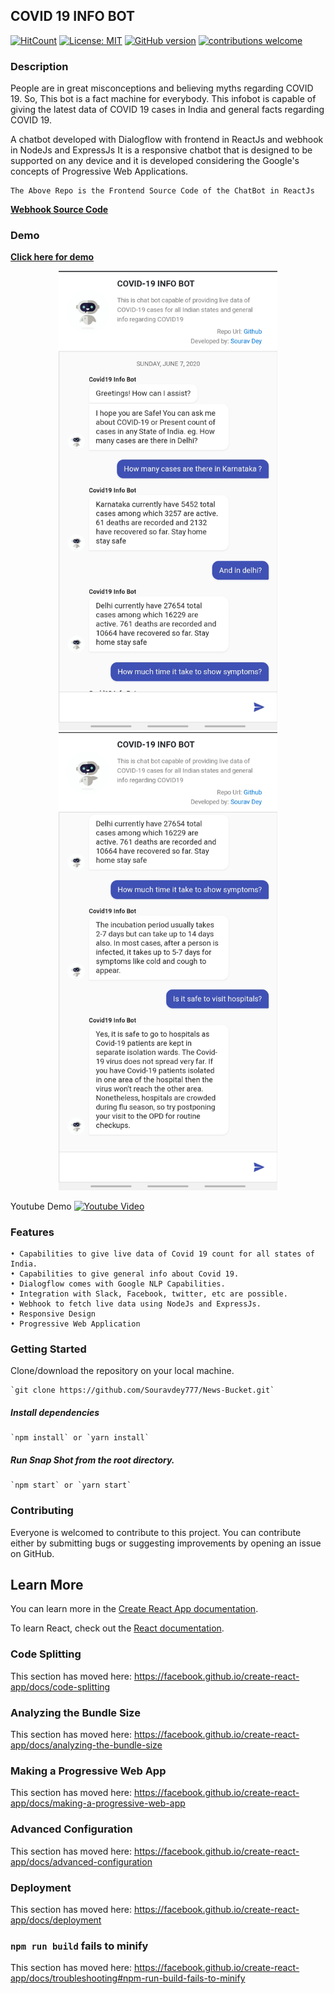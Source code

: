 ## COVID 19 INFO BOT

[![HitCount](http://hits.dwyl.com/Souravdey777/Souravdey777/Covid19-InfoBot_FE.svg)](http://hits.dwyl.com/Souravdey777/Souravdey777/Covid19-InfoBot_FE)
[![License: MIT](https://img.shields.io/badge/License-MIT-yellow.svg?style=flat)](https://opensource.org/licenses/MIT)
[![GitHub version](https://d25lcipzij17d.cloudfront.net/badge.png?id=gh&v=1.0&style=flat)](https://badge.fury.io/gh/Souravdey777/Covid19-InfoBot_FE)
[![contributions welcome](https://img.shields.io/badge/contributions-welcome-brightgreen.svg?style=flat)](https://github.com/Souravdey777/News-Bucket/issues)

### Description

People are in great misconceptions and believing myths regarding COVID 19. So, This bot is a fact machine for everybody.
This infobot is capable of giving the latest data of COVID 19 cases in India and general facts regarding COVID 19.

A chatbot developed with Dialogflow with frontend in ReactJs and webhook in NodeJs and ExpressJs It is a responsive chatbot that is designed to be supported on any device and it is developed considering the Google's concepts of Progressive Web Applications.

	The Above Repo is the Frontend Source Code of the ChatBot in ReactJs

**[Webhook Source Code](https://github.com/Souravdey777/Covid19-InfoBot/)**

### Demo

**[Click here for demo](https://souravdey777.github.io/Covid19-InfoBot_FE/)**
<a href="https://souravdey777.github.io/Covid19-InfoBot_FE/" target="_blank">
	<p align="center">
  		<img src="./Screenshot01.jpg" width="350" title="COVID 19 INFO BOT" alt="COVID 19 INFO BOT">
  		<img src="./Screenshot02.jpg" width="350" title="COVID 19 INFO BOT" alt="COVID 19 INFO BOT">
	</p>
</a>

Youtube Demo
[![Youtube Video](http://img.youtube.com/vi/mMmjEh71ZeY/0.jpg)](http://www.youtube.com/watch?v=mMmjEh71ZeY "Video Title")
<!--     <iframe width="560" height="315" src="https://www.youtube.com/embed/mMmjEh71ZeY" frameborder="0" allow="accelerometer; autoplay; encrypted-media; gyroscope; picture-in-picture" allowfullscreen></iframe> -->


### Features

	• Capabilities to give live data of Covid 19 count for all states of India.
	• Capabilities to give general info about Covid 19.
	• Dialogflow comes with Google NLP Capabilities.
	• Integration with Slack, Facebook, twitter, etc are possible.
	• Webhook to fetch live data using NodeJs and ExpressJs.
	• Responsive Design
	• Progressive Web Application


### Getting Started

Clone/download the repository on your local machine.

	`git clone https://github.com/Souravdey777/News-Bucket.git`

##### Install dependencies

	`npm install` or `yarn install`

##### Run Snap Shot from the root directory.

	`npm start` or `yarn start`

### Contributing

Everyone is welcomed to contribute to this project. You can contribute either by submitting bugs or suggesting improvements by opening an issue on GitHub.

## Learn More

You can learn more in the [Create React App documentation](https://facebook.github.io/create-react-app/docs/getting-started).

To learn React, check out the [React documentation](https://reactjs.org/).

### Code Splitting

This section has moved here: https://facebook.github.io/create-react-app/docs/code-splitting

### Analyzing the Bundle Size

This section has moved here: https://facebook.github.io/create-react-app/docs/analyzing-the-bundle-size

### Making a Progressive Web App

This section has moved here: https://facebook.github.io/create-react-app/docs/making-a-progressive-web-app

### Advanced Configuration

This section has moved here: https://facebook.github.io/create-react-app/docs/advanced-configuration

### Deployment

This section has moved here: https://facebook.github.io/create-react-app/docs/deployment

### `npm run build` fails to minify

This section has moved here: https://facebook.github.io/create-react-app/docs/troubleshooting#npm-run-build-fails-to-minify
